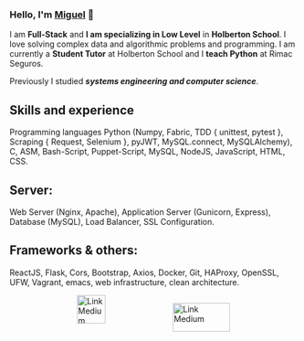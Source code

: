 ### Hello, I'm **[Miguel](https://www.linkedin.com/in/miguel-enrique-grillo-orellana)** 👋

I am **Full-Stack** and **I am specializing in Low Level** in **Holberton School**. I love solving complex data and algorithmic problems and programming. I am currently a **Student Tutor** at Holberton School and I **teach Python** at Rimac Seguros.

Previously I studied ***systems engineering and computer science***.

## Skills and experience
Programming languages
Python (Numpy, Fabric, TDD { unittest, pytest }, Scraping { Request, Selenium }, pyJWT, MySQL.connect, MySQLAlchemy), C, ASM, Bash-Script, Puppet-Script, MySQL, NodeJS, JavaScript, HTML, CSS.

## Server:
Web Server (Nginx, Apache), Application Server (Gunicorn, Express), Database (MySQL), Load Balancer, SSL Configuration. 

## Frameworks & others:
ReactJS, Flask, Cors, Bootstrap, Axios, Docker, Git, HAProxy, OpenSSL, UFW, Vagrant, emacs, web infrastructure, clean architecture.

<div style="display: flex; justify-content: space-evenly">
<a href="https://www.linkedin.com/in/miguel-enrique-grillo-orellana/"><img src="https://cdn-icons-png.flaticon.com/512/174/174857.png" alt="Link Medium" width="50px" height= "50px"></a>

<a href="https://medium.com/@Miguel_Grillo"><img src="https://miro.medium.com/max/1200/0*jTIO9a1_5T3mv-pR.png" alt="Link Medium" width="100px" height= "50px"></a>
</div>
